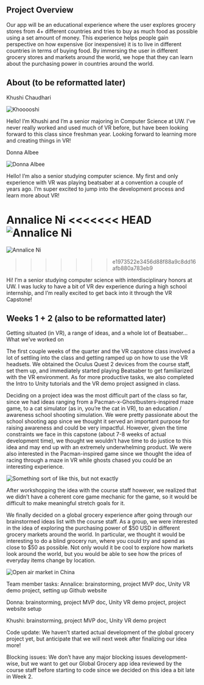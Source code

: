 ## Project Overview

Our app will be an educational experience where the user explores grocery stores from 4+ different countries and tries to buy as much food as possible using a set amount of money. This experience helps people gain perspective on how expensive (ior inexpensive) it is to live in different countries in terms of buying food. By immersing the user in different grocery stores and markets around the world, we hope that they can learn about the purchasing power in countries around the world.

## About (to be reformatted later)
Khushi Chaudhari

![Khooooshi](pics/Khushi.jpg)

Hello! I’m Khushi and I’m a senior majoring in Computer Science at UW. I’ve never really worked and used much of VR before, but have been looking forward to this class since freshman year. Looking forward to learning more and creating things in VR!

Donna Albee

![Donna Albee](pics/profilePic2.jpg)

Hello! I’m also a senior studying computer science. My first and only experience with VR was playing beatsaber at a convention a couple of years ago. I’m super excited to jump into the development process and learn more about VR!

Annalice Ni
<<<<<<< HEAD
![Annalice Ni](https://github.com/UWRealityLab/xrcapstone22wi-team4/blob/master/docs/Annalice.png)
=======
![Annalice Ni](Annalice.png)
>>>>>>> e1973522e3456d88f88a9c8dd16afb880a783eb9

Hi! I’m a senior studying computer science with interdisciplinary honors at UW. I was lucky to have a bit of VR dev experience during a high school internship, and I’m really excited to get back into it through the VR Capstone!

## Weeks 1 + 2 (also to be reformatted later)
Getting situated (in VR), a range of ideas, and a whole lot of Beatsaber…
What we’ve worked on

The first couple weeks of the quarter and the VR capstone class involved a lot of settling into the class and getting ramped up on how to use the VR headsets. We obtained the Oculus Quest 2 devices from the course staff, set them up, and immediately started playing Beatsaber to get familiarized with the VR environment. As for more productive tasks, we also completed the Intro to Unity tutorials and the VR demo project assigned in class.

Deciding on a project idea was the most difficult part of the class so far, since we had ideas ranging from a Pacman-x-Ghostbusters-inspired maze game, to a cat simulator (as in, you’re the cat in VR), to an education / awareness school shooting simulation. We were pretty passionate about the school shooting app since we thought it served an important purpose for raising awareness and could be very impactful. However, given the time constraints we face in this capstone (about 7-8 weeks of actual development time), we thought we wouldn’t have time to do justice to this idea and may end up with an extremely underwhelming product. We were also interested in the Pacman-inspired game since we thought the idea of racing through a maze in VR while ghosts chased you could be an interesting experience.

![Something sort of like this, but not exactly](pics/fps-pac-man.jpg)

After workshopping the idea with the course staff however, we realized that we didn’t have a coherent core game mechanic for the game, so it would be difficult to make meaningful stretch goals for it.

We finally decided on a global grocery experience after going through our brainstormed ideas list with the course staff. As a group, we were interested in the idea of exploring the purchasing power of $50 USD in different grocery markets around the world. In particular, we thought it would be interesting to do a blind grocery run, where you could try and spend as close to $50 as possible. Not only would it be cool to explore how markets look around the world, but you would be able to see how the prices of everyday items change by location.

![Open air market in China](pics/GettyImages_1203053955.0.jpg)

Team member tasks:
Annalice: brainstorming, project MVP doc, Unity VR demo project, setting up Github website

Donna: brainstorming, project MVP doc, Unity VR demo project, project website setup

Khushi: brainstorming, project MVP doc, Unity VR demo project

Code update:
We haven’t started actual development of the global grocery project yet, but anticipate that we will next week after finalizing our idea more!

Blocking issues:
We don’t have any major blocking issues development-wise, but we want to get our Global Grocery app idea reviewed by the course staff before starting to code since we decided on this idea a bit late in Week 2.
